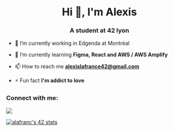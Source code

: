 <h1 align="center">Hi 👋, I'm Alexis</h1>
<h3 align="center">A student at 42 lyon</h3>

- 🔭 I’m currently working in Edgenda at Montréal

- 🌱 I’m currently learning **Figma, React and AWS / AWS Amplify**

- 📫 How to reach me **alexislafrance42@gmail.com**

- ⚡ Fun fact **I'm addict to love**

<h3 align="left">Connect with me:</h3>
<a href="https://www.linkedin.com/in/alexis-lafrance/"><img align="center" src="https://img.shields.io/badge/LinkedIn-0077B5?style=for-the-badge&logo=linkedin&logoColor=white"></img></a>

[![alafranc's 42 stats](https://badge42.vercel.app/api/v2/cl27e7tci002509mdx1vllouc/stats?cursusId=21&coalitionId=51)](https://github.com/JaeSeoKim/badge42)
